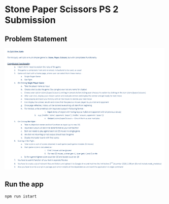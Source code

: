 # Stone Paper Scissors PS 2 Submission 

## Problem Statement
![problem statement pic](problem-statement.png)

## Run the app
```bash
npm run istart
```

